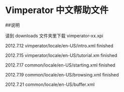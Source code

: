 Vimperator 中文帮助文件
=======================
##说明

请到 downloads 文件夹里下载 vimperator-xx.xpi

2012.7.12 vimperator/locale/en-US/intro.xml finished

2012.7.15 vimperator/locale/en-US/tutorial.xm finished

2012.7.17 common/locale/en-US/starting.xml finished

2012.7.19 common/locale/en-US/browsing.xml finished

2012.7.21 common/locale/en-US/buffer.xml
